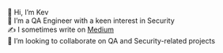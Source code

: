 
👋 Hi, I’m Kev  
👀 I’m a QA Engineer with a keen interest in Security  
✍️ I sometimes write on [Medium](https://medium.com/@kev_mach)  
🤝 I’m looking to collaborate on QA and Security-related projects
